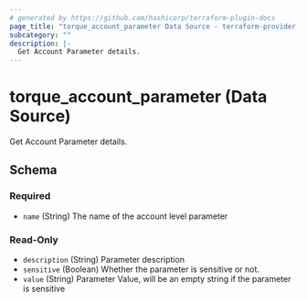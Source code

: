```yaml
---
# generated by https://github.com/hashicorp/terraform-plugin-docs
page_title: "torque_account_parameter Data Source - terraform-provider-torque"
subcategory: ""
description: |-
  Get Account Parameter details.
---
```


# torque_account_parameter (Data Source)

Get Account Parameter details.



<!-- schema generated by tfplugindocs -->
## Schema

### Required

- `name` (String) The name of the account level parameter

### Read-Only

- `description` (String) Parameter description
- `sensitive` (Boolean) Whether the parameter is sensitive or not.
- `value` (String) Parameter Value, will be an empty string if the parameter is sensitive
